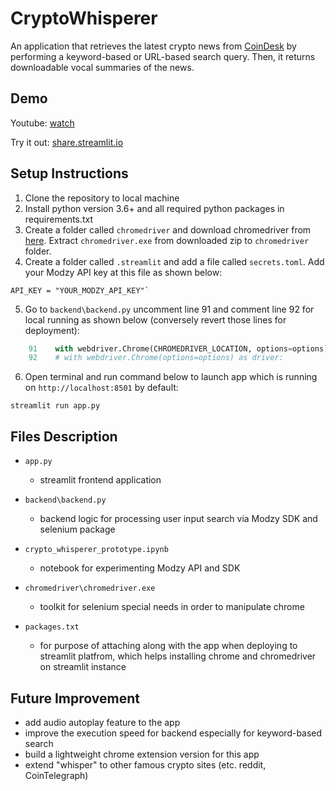 # CryptoWhisperer

An application that retrieves the latest crypto news from [CoinDesk](https://www.coindesk.com/) by performing a keyword-based or URL-based search query. Then, it returns downloadable vocal summaries of the news.

## Demo

Youtube: [watch](https://youtu.be/8YNNACps7Yo)

Try it out: [share.streamlit.io](https://share.streamlit.io/ivanlaulintiong/cryptowhisperer/main/app.py)

## Setup Instructions

1. Clone the repository to local machine
2. Install python version 3.6+ and all required python packages in requirements.txt
3. Create a folder called `chromedriver` and download chromedriver from [here](https://chromedriver.chromium.org/downloads). Extract `chromedriver.exe` from downloaded zip to `chromedriver` folder.
4. Create a folder called `.streamlit` and add a file called `secrets.toml`. Add your Modzy API key at this file as shown below:

```console
API_KEY = "YOUR_MODZY_API_KEY"`
```

5. Go to `backend\backend.py` uncomment line 91 and comment line 92 for local running as shown below (conversely revert those lines for deployment):

```python
    91    with webdriver.Chrome(CHROMEDRIVER_LOCATION, options=options) as driver: # for local dev
    92    # with webdriver.Chrome(options=options) as driver:                          # for deploy
```

6. Open terminal and run command below to launch app which is running on `http://localhost:8501` by default:

```console
streamlit run app.py
```

## Files Description

- `app.py`
  - streamlit frontend application

- `backend\backend.py`
  - backend logic for processing user input search via Modzy SDK and selenium package

- `crypto_whisperer_prototype.ipynb`
  - notebook for experimenting Modzy API and SDK
- `chromedriver\chromedriver.exe`
  - toolkit for selenium special needs in order to manipulate chrome

- `packages.txt`
  - for purpose of attaching along with the app when deploying to streamlit platfrom, which helps installing chrome and chromedriver on streamlit instance

## Future Improvement

- add audio autoplay feature to the app
- improve the execution speed for backend especially for keyword-based search
- build a lightweight chrome extension version for this app
- extend "whisper" to other famous crypto sites (etc. reddit, CoinTelegraph)
